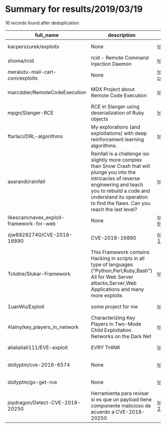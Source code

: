 
# Summary for results/2019/03/19
    
16 records found after deduplication

| full_name | description | html_url | matched_list | matched_count | pushed_at | size | stargazers_count | language | forks_count | vul_ids |
|------------------------------------------|--------------------------------------------------------------------------------------------------------------------------------------------------------------------------------------------------------------------------------------------------|-------------------------------------------------------------|---------------------------|-----------------|---------------------------|--------|--------------------|------------|---------------|--------------------|
| kacperszurek/exploits | None | https://github.com/kacperszurek/exploits | ['exploit'] | 1 | 2019-03-19 20:11:14+00:00 | 623 | 209 | Python | 53 | [] |
| shoma/rcid | rcid - Remote Command Injection Daemon | https://github.com/shoma/rcid | ['command injection'] | 1 | 2019-03-19 05:04:35+00:00 | 15 | 0 | Go | 0 | [] |
| meralutu-mail-cart-com/exploits | None | https://github.com/meralutu-mail-cart-com/exploits | ['exploit'] | 1 | 2019-03-19 08:21:03+00:00 | 32 | 0 | C | 0 | [] |
| marcddier/RemoteCodeExecution | MDX Project about Remote Code Execution | https://github.com/marcddier/RemoteCodeExecution | ['remote code execution'] | 1 | 2019-03-19 09:43:33+00:00 | 189 | 0 | HTML | 0 | [] |
| mpgn/Slanger-RCE | RCE in Slanger using deserialization of Ruby objects | https://github.com/mpgn/Slanger-RCE | ['rce'] | 1 | 2019-03-19 00:41:55+00:00 | 7 | 11 | Python | 1 | [] |
| ftarlaci/DRL-algorithms | My explorations (and exploitations) with deep reinforcement learning algorithms. | https://github.com/ftarlaci/DRL-algorithms | ['exploit'] | 1 | 2019-03-19 02:57:50+00:00 | 1 | 0 | | 0 | [] |
| asarandi/rainfall | Rainfall is a challenge iso slightly more complex than Snow Crash that will plunge you into the intricacies of reverse engineering and teach you to rebuild a code and understand its operation to find the flaws. Can you reach the last level? | https://github.com/asarandi/rainfall | ['shellcode'] | 1 | 2019-03-19 04:00:03+00:00 | 91 | 1 | GDB | 0 | [] |
| likescam/navex_exploit-framework-for-web | None | https://github.com/likescam/navex_exploit-framework-for-web | ['exploit'] | 1 | 2019-03-19 05:00:51+00:00 | 53669 | 0 | Java | 0 | [] |
| zjw88282740/CVE-2018-16890 | CVE-2018-16890 | https://github.com/zjw88282740/CVE-2018-16890 | ['cve-2'] | 1 | 2019-03-19 05:22:59+00:00 | 15 | 0 | Python | 1 | ['CVE-2018-16890'] |
| Tckdire/Slukar-Framework | This Framework contains Hacking in scripts in all type of languages ("Python,Perl,Ruby,Bash") All for Web Server attacks,Server,Web Applications and many more exploits | https://github.com/Tckdire/Slukar-Framework | ['exploit'] | 1 | 2019-03-19 06:09:27+00:00 | 16 | 0 | Python | 0 | [] |
| 1uanWu/Exploit | some project for me | https://github.com/1uanWu/Exploit | ['exploit'] | 1 | 2019-03-19 10:53:19+00:00 | 1 | 0 | Python | 0 | [] |
| Alainy/key_players_in_network | Characterizing Key Players in Two-Mode Child Exploitation Networks on the Dark Net | https://github.com/Alainy/key_players_in_network | ['exploit'] | 1 | 2019-03-19 10:59:36+00:00 | 304 | 1 | Python | 0 | [] |
| alialialiali111/EVE-exploit | EVRY THINK | https://github.com/alialialiali111/EVE-exploit | ['exploit'] | 1 | 2019-03-19 12:43:06+00:00 | 4 | 0 | | 0 | [] |
| dollyptm/cve-2018-6574 | None | https://github.com/dollyptm/cve-2018-6574 | ['cve-2'] | 1 | 2019-03-19 12:54:23+00:00 | 0 | 0 | | 0 | ['CVE-2018-6574'] |
| dollyptm/go-get-rce | None | https://github.com/dollyptm/go-get-rce | ['rce'] | 1 | 2019-03-19 14:31:05+00:00 | 9 | 0 | Go | 0 | [] |
| joydragon/Detect-CVE-2018-20250 | Herramienta para revisar si es que un payload tiene componente malicioso de acuerdo a CVE-2018-20250 | https://github.com/joydragon/Detect-CVE-2018-20250 | ['cve-2'] | 1 | 2019-03-19 15:03:26+00:00 | 17 | 0 | Shell | 0 | ['CVE-2018-20250'] |
